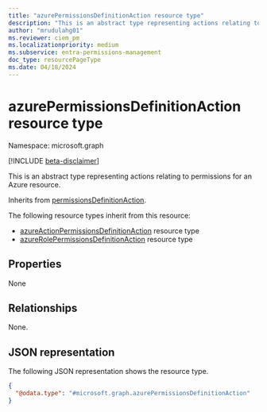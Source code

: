 ```yaml
---
title: "azurePermissionsDefinitionAction resource type"
description: "This is an abstract type representing actions relating to permissions for an Azure resource."
author: "mrudulahg01"
ms.reviewer: ciem_pm
ms.localizationpriority: medium
ms.subservice: entra-permissions-management
doc_type: resourcePageType
ms.date: 04/18/2024
---
```


# azurePermissionsDefinitionAction resource type

Namespace: microsoft.graph

[!INCLUDE [beta-disclaimer](../../includes/beta-disclaimer.md)]

This is an abstract type representing actions relating to permissions for an Azure resource.

Inherits from [permissionsDefinitionAction](../resources/permissionsdefinitionaction.md).

The following resource types inherit from this resource:

- [azureActionPermissionsDefinitionAction](../resources/azureActionPermissionsDefinitionAction.md) resource type
- [azureRolePermissionsDefinitionAction](../resources/azureRolePermissionsDefinitionAction.md) resource type

## Properties
None

## Relationships
None.

## JSON representation
The following JSON representation shows the resource type.
<!-- {
  "blockType": "resource",
  "@odata.type": "microsoft.graph.azurePermissionsDefinitionAction"
}
-->
``` json
{
  "@odata.type": "#microsoft.graph.azurePermissionsDefinitionAction"
}
```

